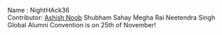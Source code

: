 Name : NightHAck36
<br/>
Contributor: [Ashish Noob](https://github.com/ashish-noob)
Shubham Sahay
Megha Rai
Neetendra Singh
Global Alumni Convention is on 25th of November!

